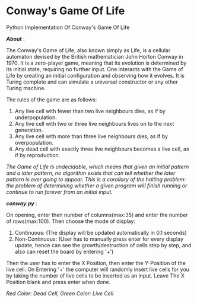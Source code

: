 # Conway's Game Of Life

Python Implementation Of Conway's Game Of Life

**_About_** :

The Conway's Game of Life, also known simply as Life, is a cellular automaton devised by the British mathematician John Horton Conway in 1970. It is a zero-player game, meaning that its evolution is determined by its initial state, requiring no further input. One interacts with the Game of Life by creating an initial configuration and observing how it evolves. It is Turing complete and can simulate a universal constructor or any other Turing machine.

The rules of the game are as follows:

1) Any live cell with fewer than two live neighbours dies, as if by underpopulation.
2) Any live cell with two or three live neighbours lives on to the next generation.
3) Any live cell with more than three live neighbours dies, as if by overpopulation.
4) Any dead cell with exactly three live neighbours becomes a live cell, as if by reproduction.

*The Game of Life is undecidable, which means that given an initial pattern and a later pattern, no algorithm exists that can tell whether the later pattern is ever going to appear. This is a corollary of the halting problem: the problem of determining whether a given program will finish running or continue to run forever from an initial input.*

**_conway.py_** :


On opening, enter then number of columns(max:35) and enter the number of rows(max:100). Then choose the mode of display:
1) Continuous: (The display will be updated automatically in 0.1 seconds)
2) Non-Continuous: (User has to manually press enter for every display update, hence can see the growth/destruction of cells step by step, and also can reset the board by entering '+')

Then the user has to enter the X Position, then enter the Y-Position of the live cell. On Entering '+' the computer will randomly insert live cells for you by taking the number of live cells to be inserted as an input. Leave The X Position blank and press enter when done.

*Red Color: Dead Cell, Green Color: Live Cell*

	
